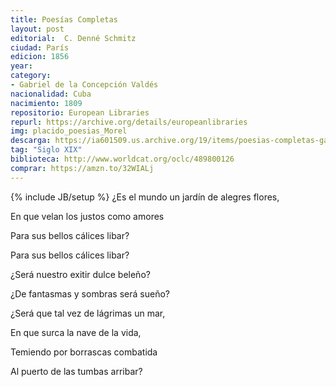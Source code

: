 ```yaml
---
title: Poesías Completas
layout: post
editorial:  C. Denné Schmitz
ciudad: París
edicion: 1856
year:
category: 
- Gabriel de la Concepción Valdés
nacionalidad: Cuba
nacimiento: 1809
repositorio: European Libraries
repurl: https://archive.org/details/europeanlibraries
img: placido_poesias_Morel
descarga: https://ia601509.us.archive.org/19/items/poesias-completas-gabriel-de-la-concepcion-valdes/Poes%C3%ADas%20Completas%20-%20Gabriel%20de%20la%20Concepci%C3%B3n%20Vald%C3%A9s.pdf
tag: "Siglo XIX"
biblioteca: http://www.worldcat.org/oclc/489800126
comprar: https://amzn.to/32WIALj
---
```

{% include JB/setup %}
¿Es el mundo un jardín de alegres flores,
 
En que velan los justos como amores
 
Para sus bellos cálices libar?
 
Para sus bellos cálices libar?
 
¿Será nuestro exitir dulce beleño?
 
¿De fantasmas y sombras será sueño?
 
¿Será que tal vez de lágrimas un mar,
 
En que surca la nave de la vida,
 
Temiendo por borrascas combatida
 
Al puerto de las tumbas arribar?
